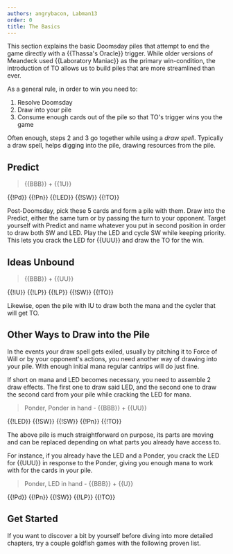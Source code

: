 ```yaml
---
authors: angrybacon, Labman13
order: 0
title: The Basics
---
```


This section explains the basic Doomsday piles that attempt to end the game
directly with a {{Thassa's Oracle}} trigger. While older versions of Meandeck
used {{Laboratory Maniac}} as the primary win-condition, the introduction of TO
allows us to build piles that are more streamlined than ever.

As a general rule, in order to win you need to:

1. Resolve Doomsday
1. Draw into your pile
1. Consume enough cards out of the pile so that TO's trigger wins you the game

Often enough, steps 2 and 3 go together while using a *draw spell*. Typically a
draw spell, helps digging into the pile, drawing resources from the pile.

## Predict

> {{BBB}} + {{1U}}

<row variant="pile">{{!Pd}} {{!Pn}} {{!LED}} {{!SW}} {{!TO}}</row>

Post-Doomsday, pick these 5 cards and form a pile with them. Draw into the
Predict, either the same turn or by passing the turn to your opponent. Target
yourself with Predict and name whatever you put in second position in order to
draw both SW and LED. Play the LED and cycle SW while keeping priority. This
lets you crack the LED for {{UUU}} and draw the TO for the win.

## Ideas Unbound

> {{BBB}} + {{UU}}

<row variant="pile">{{!IU}} {{!LP}} {{!LP}} {{!SW}} {{!TO}}</row>

Likewise, open the pile with IU to draw both the mana and the cycler that will
get TO.

## Other Ways to Draw into the Pile

In the events your draw spell gets exiled, usually by pitching it to Force of
Will or by your opponent's actions, you need another way of drawing into your
pile. With enough initial mana regular cantrips will do just fine.

If short on mana and LED becomes necessary, you need to assemble 2 draw effects.
The first one to draw said LED, and the second one to draw the second card from
your pile while cracking the LED for mana.

> Ponder, Ponder in hand - {{BBB}} + {{UU}}

<row variant="pile">{{!LED}} {{!SW}} {{!SW}} {{!Pn}} {{!TO}}</row>

The above pile is much straightforward on purpose, its parts are moving and can
be replaced depending on what parts you already have access to.

For instance, if you already have the LED and a Ponder, you crack the LED for
{{UUU}} in response to the Ponder, giving you enough mana to work with for the
cards in your pile.

> Ponder, LED in hand - {{BBB}} + {{U}}

<row variant="pile">{{!Pd}} {{!Pn}} {{!SW}} {{!LP}} {{!TO}}</row>

## Get Started

If you want to discover a bit by yourself before diving into more detailed
chapters, try a couple goldfish games with the following proven list.

<div deckfile="meandeck.txt" />
